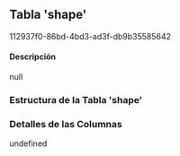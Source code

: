 
## Tabla 'shape'
112937f0-86bd-4bd3-ad3f-db9b35585642
#### Descripción

null

### Estructura de la Tabla 'shape'




### Detalles de las Columnas
undefined

